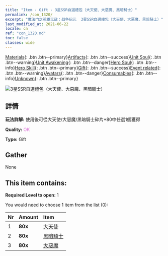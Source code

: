 ```yaml
---
title: "Item - Gift - 3星SSR自選禮包（大天使、大惡魔、黑暗騎士）"
permalink: /con_1320/
excerpt: "魔法门之英雄无敌：战争纪元  3星SSR自選禮包（大天使、大惡魔、黑暗騎士）"
last_modified_at: 2021-06-22
locale: cn
ref: "con_1320.md"
toc: false
classes: wide
---
```

 [Materials](/ItemsCN/){: .btn .btn--primary}[Artifacts](/ItemsCN/Artifacts/){: .btn .btn--success}[Unit Soul](/ItemsCN/UnitSoul/){: .btn .btn--warning}[Unit Awakening](/ItemsCN/UnitAwakening/){: .btn .btn--danger}[Hero Soul](/ItemsCN/HeroSoul/){: .btn .btn--info}[Hero Skill](/ItemsCN/HeroSkill/){: .btn .btn--primary}[Gift](/ItemsCN/Gift/){: .btn .btn--success}[Event related](/ItemsCN/Events/){: .btn .btn--warning}[Avatars](/ItemsCN/Avatars/){: .btn .btn--danger}[Consumables](/ItemsCN/Consumables/){: .btn .btn--info}[Unknown](/ItemsCN/Unknown/){: .btn .btn--primary}

 ![3星SSR自選禮包（大天使、大惡魔、黑暗騎士）](/images/t/i_907374.png)

## 詳情
 **玩法詳解:** 使用後可從大天使/大惡魔/黑暗騎士碎片*80中任選1個獲得

 **Quality:** <span style="color: #DA70D6">OK</span>

 **Type:** Gift

## Gather

  None

## This item contains:

 **Required Level to open:** 1

 You would need to choose 1 item from the list (0):

  | Nr | Amount |     Item    |
  |:---|:-------|:------------|
  | 1 |  **80x** | [大天使](/cn/Items/unt_196/) |  | 
  | 2 |  **80x** | [黑暗騎士](/cn/Items/unt_213/) |  | 
  | 3 |  **80x** | [大惡魔](/cn/Items/unt_232/) |  | 
